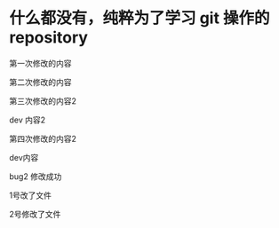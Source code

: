 # 什么都没有，纯粹为了学习 git 操作的 repository  

第一次修改的内容    

第二次修改的内容

第三次修改的内容2

dev 内容2

第四次修改的内容2

dev内容

bug2 修改成功

1号改了文件

2号修改了文件
